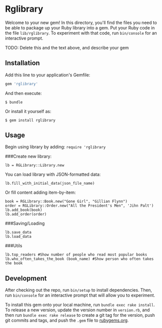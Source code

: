 # Rglibrary

Welcome to your new gem! In this directory, you'll find the files you need to be able to package up your Ruby library into a gem. Put your Ruby code in the file `lib/rglibrary`. To experiment with that code, run `bin/console` for an interactive prompt.

TODO: Delete this and the text above, and describe your gem

## Installation

Add this line to your application's Gemfile:

```ruby
gem 'rglibrary'
```

And then execute:

    $ bundle

Or install it yourself as:

    $ gem install rglibrary

## Usage

Begin using library by adding:
```require 'rglibrary``` 

###Create new library:

    lb = RGLibrary::Library.new

You can load library with JSON-formatted data:
```
lb.fill_with_initial_data(json_file_name)
```
Or fill content adding item-by-item:

    book = RGLibrary::Book.new("Gone Girl", "Gillian Flynn")
    order = RGLibrary::Order.new("All the President's Men", 'Jihn Palt')
    lb.add_book(book)
    lb.add_order(order)

###Saving/Loading

    lb.save_data
    lb.load_data
    
###Utils

    lb.top_readers #Show number of people who read most popular books
    lb.who_often_takes_the_book (book_name) #Show person who often takes the book
    
## Development

After checking out the repo, run `bin/setup` to install dependencies. Then, run `bin/console` for an interactive prompt that will allow you to experiment.

To install this gem onto your local machine, run `bundle exec rake install`. To release a new version, update the version number in `version.rb`, and then run `bundle exec rake release` to create a git tag for the version, push git commits and tags, and push the `.gem` file to [rubygems.org](https://rubygems.org).

